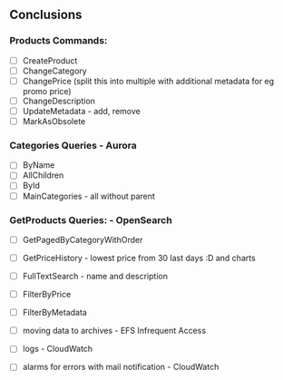 ## Conclusions

### Products Commands:
- [ ] CreateProduct  
- [ ] ChangeCategory  
- [ ] ChangePrice (split this into multiple with additional metadata for eg promo price)  
- [ ] ChangeDescription  
- [ ] UpdateMetadata - add, remove  
- [ ] MarkAsObsolete  

### Categories Queries - Aurora
- [ ] ByName  
- [ ] AllChildren  
- [ ] ById  
- [ ] MainCategories - all without parent  

### GetProducts Queries: - OpenSearch
- [ ] GetPagedByCategoryWithOrder  
- [ ] GetPriceHistory - lowest price from 30 last days :D and charts  
- [ ] FullTextSearch - name and description  
- [ ] FilterByPrice  
- [ ] FilterByMetadata  

- [ ] moving data to archives - EFS Infrequent Access  
- [ ] logs - CloudWatch  
- [ ] alarms for errors with mail notification - CloudWatch  